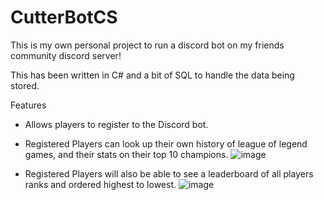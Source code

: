 # CutterBotCS

This is my own personal project to run a discord bot on my friends community discord server!

This has been written in C# and a bit of SQL to handle the data being stored.

Features
- Allows players to register to the Discord bot.
- Registered Players can look up their own history of league of legend games, and their stats on their top 10 champions.
![image](https://user-images.githubusercontent.com/19808618/208316008-bae44fb6-d0f2-4468-a039-0fa33e0b0a63.png)

- Registered Players will also be able to see a leaderboard of all players ranks and ordered highest to lowest.
![image](https://user-images.githubusercontent.com/19808618/208316054-e6fd1bb5-9dca-4ed5-9330-2b99591ad200.png)

